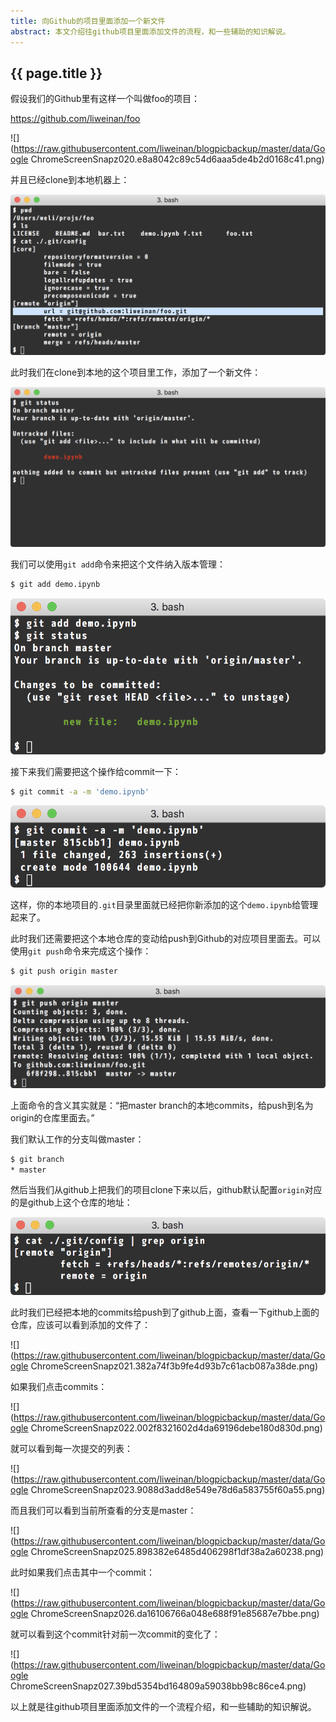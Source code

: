 ```yaml
---
title: 向Github的项目里面添加一个新文件
abstract: 本文介绍往github项目里面添加文件的流程，和一些辅助的知识解说。
---
```


## {{ page.title }}

假设我们的Github里有这样一个叫做foo的项目：

https://github.com/liweinan/foo

![](https://raw.githubusercontent.com/liweinan/blogpicbackup/master/data/Google ChromeScreenSnapz020.e8a8042c89c54d6aaa5de4b2d0168c41.png)

并且已经clone到本地机器上：

![](https://raw.githubusercontent.com/liweinan/blogpicbackup/master/data/iTerm2ScreenSnapz026.70290029369347b8b777ac6cf38b236c.png)

此时我们在clone到本地的这个项目里工作，添加了一个新文件：

![](https://raw.githubusercontent.com/liweinan/blogpicbackup/master/data/iTerm2ScreenSnapz027.161ae5b959da41cc84710ba7d6ede241.png)

我们可以使用`git add`命令来把这个文件纳入版本管理：

```bash
$ git add demo.ipynb
```

![](https://raw.githubusercontent.com/liweinan/blogpicbackup/master/data/iTerm2ScreenSnapz028.55a45ea53eb948978c0f66b8c917b3b6.png)

接下来我们需要把这个操作给commit一下：

```bash
$ git commit -a -m 'demo.ipynb'
```

![](https://raw.githubusercontent.com/liweinan/blogpicbackup/master/data/iTerm2ScreenSnapz029.493d2a173ce249a6a724d75962cffa4c.png)

这样，你的本地项目的`.git`目录里面就已经把你新添加的这个`demo.ipynb`给管理起来了。

此时我们还需要把这个本地仓库的变动给push到Github的对应项目里面去。可以使用`git push`命令来完成这个操作：

```bash
$ git push origin master
```

![](https://raw.githubusercontent.com/liweinan/blogpicbackup/master/data/iTerm2ScreenSnapz030.78c5d8f0d3894fe1b8cbc6161daea560.png)

上面命令的含义其实就是：“把master branch的本地commits，给push到名为origin的仓库里面去。”

我们默认工作的分支叫做master：

```bash
$ git branch
* master
```

然后当我们从github上把我们的项目clone下来以后，github默认配置`origin`对应的是github上这个仓库的地址：

![](https://raw.githubusercontent.com/liweinan/blogpicbackup/master/data/iTerm2ScreenSnapz031.582223ed051d4cabaadb226f6a5eedad.png)

此时我们已经把本地的commits给push到了github上面，查看一下github上面的仓库，应该可以看到添加的文件了：

![](https://raw.githubusercontent.com/liweinan/blogpicbackup/master/data/Google ChromeScreenSnapz021.382a74f3b9fe4d93b7c61acb087a38de.png)

如果我们点击commits：

![](https://raw.githubusercontent.com/liweinan/blogpicbackup/master/data/Google ChromeScreenSnapz022.002f8321602d4da69196debe180d830d.png)

就可以看到每一次提交的列表：

![](https://raw.githubusercontent.com/liweinan/blogpicbackup/master/data/Google ChromeScreenSnapz023.9088d3add8e549e78d6a583755f60a55.png)

而且我们可以看到当前所查看的分支是master：

![](https://raw.githubusercontent.com/liweinan/blogpicbackup/master/data/Google ChromeScreenSnapz025.898382e6485d406298f1df38a2a60238.png)

此时如果我们点击其中一个commit：

![](https://raw.githubusercontent.com/liweinan/blogpicbackup/master/data/Google ChromeScreenSnapz026.da16106766a048e688f91e85687e7bbe.png)

就可以看到这个commit针对前一次commit的变化了：

![](https://raw.githubusercontent.com/liweinan/blogpicbackup/master/data/Google ChromeScreenSnapz027.39bd5354bd164809a59038bb98c86ce4.png)

以上就是往github项目里面添加文件的一个流程介绍，和一些辅助的知识解说。
